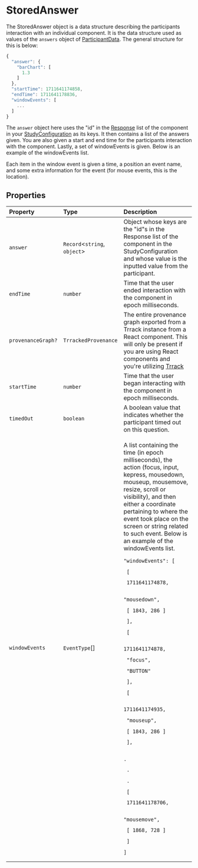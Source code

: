 # StoredAnswer

The StoredAnswer object is a data structure describing the participants interaction with an individual component. It is the data structure used as values of the `answers` object of [ParticipantData](../ParticipantData). The general structure for this is below:

```js
{
  "answer": {
    "barChart": [
      1.3
    ]
  },
  "startTime": 1711641174858,
  "endTime": 1711641178836,
  "windowEvents": [
    ...
  ]
}
```
The `answer` object here uses the "id" in the [Response](../BaseResponse) list of the component in your [StudyConfiguration](../StudyConfig) as its keys. It then contains a list of the answers given. You are also given a start and end time for the participants interaction with the component. Lastly, a set of windowEvents is given. Below is an example of the windowEvents list.

Each item in the window event is given a time, a position an event name, and some extra information for the event (for mouse events, this is the location).

## Properties

| Property | Type | Description |
| :------ | :------ | :------ |
| `answer` | `Record`\<`string`, `object`\> | Object whose keys are the "id"s in the Response list of the component in the StudyConfiguration and whose value is the inputted value from the participant. |
| `endTime` | `number` | Time that the user ended interaction with the component in epoch milliseconds. |
| `provenanceGraph?` | `TrrackedProvenance` | The entire provenance graph exported from a Trrack instance from a React component. This will only be present if you are using React components and you're utilizing [Trrack](https://apps.vdl.sci.utah.edu/trrack) |
| `startTime` | `number` | Time that the user began interacting with the component in epoch milliseconds. |
| `timedOut` | `boolean` | A boolean value that indicates whether the participant timed out on this question. |
| `windowEvents` | `EventType`[] | <p>A list containing the time (in epoch milliseconds), the action (focus, input, kepress, mousedown, mouseup, mousemove, resize, scroll or visibility), and then either a coordinate pertaining to where the event took place on the screen or string related to such event. Below is an example of the windowEvents list.</p><code>"windowEvents": [<p>  [</p><p>    1711641174878,</p><p>    "mousedown",</p><p>    [ 1843, 286 ]</p><p>  ],</p><p>  [</p><p>    1711641174878,</p><p>    "focus",</p><p>    "BUTTON"</p><p>  ],</p><p>  [</p><p>    1711641174935,</p><p>    "mouseup",</p><p>    [ 1843, 286 ]</p><p>  ],</p><p>  .</p><p>  .</p><p>  .</p><p>  [</p><p>    1711641178706,</p><p>    "mousemove",</p><p>    [ 1868, 728 ]</p><p>  ]</p><p>]</p></code> |
